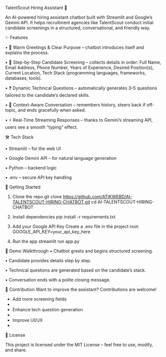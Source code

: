 TalentScout Hiring Assistant 🤖

An AI-powered hiring assistant chatbot built with Streamlit and Google’s Gemini API. It helps recruitment agencies like TalentScout conduct initial candidate screenings in a structured, conversational, and friendly way.


✨ Features

   •	👋 Warm Greetings & Clear Purpose – chatbot introduces itself and explains the process.
   
   •	📝 Step-by-Step Candidate Screening – collects details in order: Full Name, Email Address, Phone Number, Years of Experience, Desired Position(s), Current Location, Tech Stack (programming languages,  frameworks, databases, tools).
   
   •	❓ Dynamic Technical Questions – automatically generates 3–5 questions tailored to the candidate’s declared skills.
   
   •	🔄 Context-Aware Conversation – remembers history, steers back if off-topic, and ends gracefully when asked.
   
   •	⚡ Real-Time Streaming Responses – thanks to Gemini’s streaming API, users see a smooth “typing” effect.

   
🛠️ Tech Stack


•	Streamlit – for the web UI

•	Google Gemini API – for natural language generation

•	Python – backend logic

•	.env – secure API key handling


🚀 Getting Started
 1. Clone the repo
git clone https://github.com/ATIKWEBD/AI-TALENTSCOUT-HIRING-CHATBOT.git
cd AI-TALENTSCOUT-HIRING-CHATBOT

 2. Install dependencies
pip install -r requirements.txt

 3. Add your Google API Key
Create a .env file in the project root:
GOOGLE_API_KEY=your_api_key_here

 5. Run the app
streamlit run app.py


🎥 Demo Walkthrough
  •	Chatbot greets and begins structured screening.
  
  •	Candidate provides details step by step.
  
  •	Technical questions are generated based on the candidate’s stack.
  
  •	Conversation ends with a polite closing message.


🤝 Contribution
  Want to improve the assistant? Contributions are welcome!
  - Add more screening fields
  - 
  - Enhance tech question generation
  - 
  - Improve UI/UX
  - 
📜 License

  This project is licensed under the MIT License – feel free to use, modify, and share.
